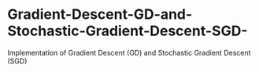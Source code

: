 # Gradient-Descent-GD-and-Stochastic-Gradient-Descent-SGD-

Implementation of Gradient Descent (GD) and Stochastic Gradient Descent (SGD)
